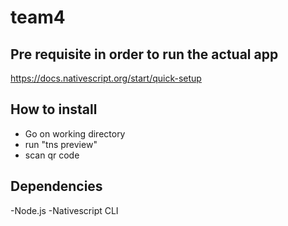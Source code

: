 # team4

## Pre requisite in order to run the actual app
https://docs.nativescript.org/start/quick-setup

## How to install
- Go on working directory
- run "tns preview"
- scan qr code


## Dependencies 
 -Node.js
 -Nativescript CLI
 

